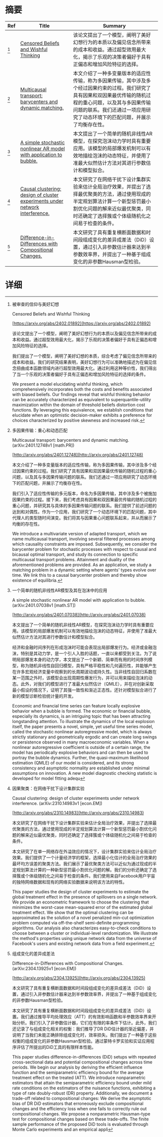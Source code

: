 # 摘要

| Ref | Title | Summary |
| --- | --- | --- |
| [^1] | [Censored Beliefs and Wishful Thinking](https://arxiv.org/abs/2402.01892) | 该论文提出了一个模型，阐明了美好幻想行为的本质以及偏见信念所带来的成本和收益。通过超型效用最大化，揭示了乐观的决策者偏好于具有正偏态和增加风险特征的选择。 |
| [^2] | [Multicausal transport: barycenters and dynamic matching.](http://arxiv.org/abs/2401.12748) | 本文介绍了一种多变量版本的适应性传输，称为多因果传输，其中涉及多个经过因果约束的过程。我们研究了具有因果和双因果最优传输的随机过程的重心问题，以及其与多因果传输问题的联系。我们还通过一项应用研究了动态环境下的匹配问题，并展示了均衡存在性。 |
| [^3] | [A simple stochastic nonlinear AR model with application to bubble.](http://arxiv.org/abs/2401.07038) | 本文提出了一个简单的随机非线性AR模型，在探究泡沫动力学时具有重要应用。该模型的局部爆发机制可以有效地描绘泡沫的动态特征，并使用了准最大似然估计方法对其进行参数估计和模型拟合。 |
| [^4] | [Causal clustering: design of cluster experiments under network interference.](http://arxiv.org/abs/2310.14983) | 本文研究了在网络干扰下设计集群实验来估计全局治疗效果，并提出了选择最优聚类的方法，通过使用现成的半定规划算法计算一个新型惩罚最小割优化问题的解来近似最优聚类，同时还确定了选择簇或个体级随机化之间易于检查的条件。 |
| [^5] | [Difference-in-Differences with Compositional Changes.](http://arxiv.org/abs/2304.13925) | 本文研究了具有重复横断面数据和时间段组成变化的差异成差法（DiD）设置，通过引入非参数估计器来达到半参数效率界，并提出了一种基于组成变化的非参数Hausman型检验。 |

# 详细

[^1]: 被审查的信仰与美好幻想

    Censored Beliefs and Wishful Thinking

    [https://arxiv.org/abs/2402.01892](https://arxiv.org/abs/2402.01892)

    该论文提出了一个模型，阐明了美好幻想行为的本质以及偏见信念所带来的成本和收益。通过超型效用最大化，揭示了乐观的决策者偏好于具有正偏态和增加风险特征的选择。

    

    我们提出了一个模型，阐明了美好幻想的本质，综合考虑了偏见信念所带来的成本和收益。我们的研究结果表明，美好幻想行为可以准确地描述为在偏见信念扭曲成本函数领域内进行超型效用最大化。通过利用这种等价性，我们得出了当一个乐观的决策者偏好于具有正偏态和增加风险特征的选择的条件。

    We present a model elucidating wishful thinking, which comprehensively incorporates both the costs and benefits associated with biased beliefs. Our findings reveal that wishful thinking behavior can be accurately characterized as equivalent to superquantile-utility maximization within the domain of threshold beliefs distortion cost functions. By leveraging this equivalence, we establish conditions that elucidate when an optimistic decision-maker exhibits a preference for choices characterized by positive skewness and increased risk.
    
[^2]: 多因果传输：重心和动态匹配

    Multicausal transport: barycenters and dynamic matching. (arXiv:2401.12748v1 [math.PR])

    [http://arxiv.org/abs/2401.12748](http://arxiv.org/abs/2401.12748)

    本文介绍了一种多变量版本的适应性传输，称为多因果传输，其中涉及多个经过因果约束的过程。我们研究了具有因果和双因果最优传输的随机过程的重心问题，以及其与多因果传输问题的联系。我们还通过一项应用研究了动态环境下的匹配问题，并展示了均衡存在性。

    

    我们引入了适应性传输的多元版本，命名为多因果传输，其中涉及多个被施加因果约束的过程。接下来，我们考虑具有因果和双因果最优传输的随机过程的重心问题，并研究其与具体的多因果传输问题的联系。我们提供了前述问题的达到和对偶性。作为一个应用，我们研究了一个动态环境下的匹配问题，其中代理人的类型随时间演变。我们将其与因果重心问题联系起来，并从而展示了均衡的存在性。

    We introduce a multivariate version of adapted transport, which we name multicausal transport, involving several filtered processes among which causality constraints are imposed. Subsequently, we consider the barycenter problem for stochastic processes with respect to causal and bicausal optimal transport, and study its connection to specific multicausal transport problems. Attainment and duality of the aforementioned problems are provided. As an application, we study a matching problem in a dynamic setting where agents' types evolve over time. We link this to a causal barycenter problem and thereby show existence of equilibria.
    
[^3]: 一个简单的随机非线性AR模型及其在泡沫中的应用

    A simple stochastic nonlinear AR model with application to bubble. (arXiv:2401.07038v1 [math.ST])

    [http://arxiv.org/abs/2401.07038](http://arxiv.org/abs/2401.07038)

    本文提出了一个简单的随机非线性AR模型，在探究泡沫动力学时具有重要应用。该模型的局部爆发机制可以有效地描绘泡沫的动态特征，并使用了准最大似然估计方法对其进行参数估计和模型拟合。

    

    经济和金融时间序列在形成泡沫时可能会表现出局部爆发行为。经济或金融泡沫，特别是其动力学，是一个引人入胜的话题，一直以来都受到关注。为了说明局部爆发本身的动力学，本文提出了一个新颖、简单而有用的时间序列模型，称为随机非线性自回归模型，具有严格平稳性和几何遍历性，并能够产生在许多宏观经济变量中观察到的长周期波动或持久性。当非线性自回归系数在某一范围之外时，该模型会出现周期性爆发行为，并可以用来描绘泡沫的动态。此外，对我们的模型进行了准最大似然估计（QMLE），并在对创新采取最小假设的情况下，证明了其强一致性和渐近正态性。还针对模型拟合进行了新的模型诊断检验统计量的开发。

    Economic and financial time series can feature locally explosive behavior when a bubble is formed. The economic or financial bubble, especially its dynamics, is an intriguing topic that has been attracting longstanding attention. To illustrate the dynamics of the local explosion itself, the paper presents a novel, simple, yet useful time series model, called the stochastic nonlinear autoregressive model, which is always strictly stationary and geometrically ergodic and can create long swings or persistence observed in many macroeconomic variables. When a nonlinear autoregressive coefficient is outside of a certain range, the model has periodically explosive behaviors and can then be used to portray the bubble dynamics. Further, the quasi-maximum likelihood estimation (QMLE) of our model is considered, and its strong consistency and asymptotic normality are established under minimal assumptions on innovation. A new model diagnostic checking statistic is developed for model fitting adequ
    
[^4]: 因果聚类：在网络干扰下设计集群实验

    Causal clustering: design of cluster experiments under network interference. (arXiv:2310.14983v1 [econ.EM])

    [http://arxiv.org/abs/2310.14983](http://arxiv.org/abs/2310.14983)

    本文研究了在网络干扰下设计集群实验来估计全局治疗效果，并提出了选择最优聚类的方法，通过使用现成的半定规划算法计算一个新型惩罚最小割优化问题的解来近似最优聚类，同时还确定了选择簇或个体级随机化之间易于检查的条件。

    

    本文研究了在单一网络存在外溢效应的情况下，设计集群实验来估计全局治疗效果。我们提供了一个计量经济学的框架，选择最小化估计的全局治疗效果的最坏均方误差的聚类方法。我们展示了最优聚类方法可以近似为通过现成的半定规划算法计算的一种新型惩罚最小割优化问题的解。我们的分析还确定了选择簇或个体级随机化之间易于检查的条件。我们使用来自Facebook用户宇宙的独特网络数据和现有的网络实验数据来说明该方法的特性。

    This paper studies the design of cluster experiments to estimate the global treatment effect in the presence of spillovers on a single network. We provide an econometric framework to choose the clustering that minimizes the worst-case mean-squared error of the estimated global treatment effect. We show that the optimal clustering can be approximated as the solution of a novel penalized min-cut optimization problem computed via off-the-shelf semi-definite programming algorithms. Our analysis also characterizes easy-to-check conditions to choose between a cluster or individual-level randomization. We illustrate the method's properties using unique network data from the universe of Facebook's users and existing network data from a field experiment.
    
[^5]: 组成变化的差异成差法

    Difference-in-Differences with Compositional Changes. (arXiv:2304.13925v1 [econ.EM])

    [http://arxiv.org/abs/2304.13925](http://arxiv.org/abs/2304.13925)

    本文研究了具有重复横断面数据和时间段组成变化的差异成差法（DiD）设置，通过引入非参数估计器来达到半参数效率界，并提出了一种基于组成变化的非参数Hausman型检验。

    

    本文研究了具有重复横断面数据和时间段组成变化的差异成差法（DiD）设置。我们通过推导平均处理效应（ATT）的有效影响函数和半参数效率界来开始分析。我们引入了非参数估计器，它们在有限的率条件下估计。此外，我们还记录了与组成变化相关的权衡：我们推导了DR DiD估计器的渐近偏差，并说明了当我们未能正确排除组成变化时，效率损失。我们提出了一种基于这些权衡的组成变化的非参数Hausman型检验。通过蒙特卡罗实验和实证应用程序评估了所提出的DiD工具的有限样本性能。

    This paper studies difference-in-differences (DiD) setups with repeated cross-sectional data and potential compositional changes across time periods. We begin our analysis by deriving the efficient influence function and the semiparametric efficiency bound for the average treatment effect on the treated (ATT). We introduce nonparametric estimators that attain the semiparametric efficiency bound under mild rate conditions on the estimators of the nuisance functions, exhibiting a type of rate doubly-robust (DR) property. Additionally, we document a trade-off related to compositional changes: We derive the asymptotic bias of DR DiD estimators that erroneously exclude compositional changes and the efficiency loss when one fails to correctly rule out compositional changes. We propose a nonparametric Hausman-type test for compositional changes based on these trade-offs. The finite sample performance of the proposed DiD tools is evaluated through Monte Carlo experiments and an empirical appli
    

